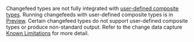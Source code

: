 Changefeed types are not fully integrated with [user-defined composite types](create-type.html). Running changefeeds with user-defined composite types is in [Preview](cockroachdb-feature-availability.html#feature-availability-phases). Certain changefeed types do not support user-defined composite types or produce non-standard output. Refer to the change data capture [Known Limitations](change-data-capture-overview.html#known-limitations) for more detail.